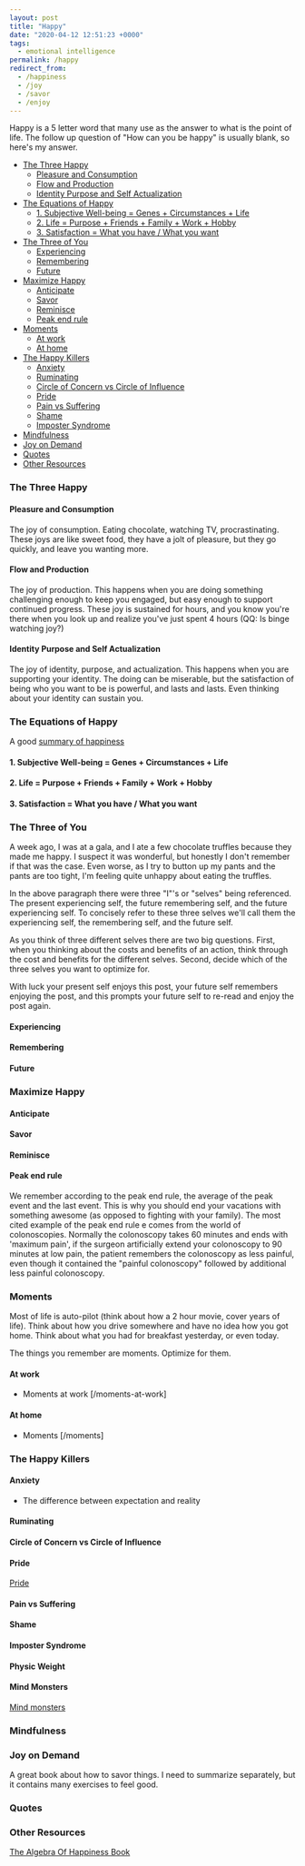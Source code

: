 ```yaml
---
layout: post
title: "Happy"
date: "2020-04-12 12:51:23 +0000"
tags:
  - emotional intelligence
permalink: /happy
redirect_from:
  - /happiness
  - /joy
  - /savor
  - /enjoy
---
```


Happy is a 5 letter word that many use as the answer to what is the point of life. The follow up question of "How can you be happy" is usually blank, so here's my answer.

<!-- prettier-ignore-start -->
<!-- vim-markdown-toc GFM -->

- [The Three Happy](#the-three-happy)
  - [Pleasure and Consumption](#pleasure-and-consumption)
  - [Flow and Production](#flow-and-production)
  - [Identity Purpose and Self Actualization](#identity-purpose-and-self-actualization)
- [The Equations of Happy](#the-equations-of-happy)
  - [1. Subjective Well-being = Genes + Circumstances + Life](#1-subjective-well-being--genes--circumstances--life)
  - [2. Life = Purpose + Friends + Family + Work + Hobby](#2-life--purpose--friends--family--work--hobby)
  - [3. Satisfaction = What you have / What you want](#3-satisfaction--what-you-have--what-you-want)
- [The Three  of You](#the-three-of-you)
  - [Experiencing](#experiencing)
  - [Remembering](#remembering)
  - [Future](#future)
- [Maximize Happy](#maximize-happy)
  - [Anticipate](#anticipate)
  - [Savor](#savor)
  - [Reminisce](#reminisce)
  - [Peak end rule](#peak-end-rule)
- [Moments](#moments)
  - [At work](#at-work)
  - [At home](#at-home)
- [The Happy Killers](#the-happy-killers)
  - [Anxiety](#anxiety)
  - [Ruminating](#ruminating)
  - [Circle of Concern vs Circle of Influence](#circle-of-concern-vs-circle-of-influence)
  - [Pride](#pride)
  - [Pain vs Suffering](#pain-vs-suffering)
  - [Shame](#shame)
  - [Imposter Syndrome](#imposter-syndrome)
- [Mindfulness](#mindfulness)
- [Joy on Demand](#joy-on-demand)
- [Quotes](#quotes)
- [Other Resources](#other-resources)

<!-- vim-markdown-toc -->
<!-- prettier-ignore-end -->

### The Three Happy

#### Pleasure and Consumption
The joy of consumption. Eating chocolate, watching TV, procrastinating. These joys are like sweet food, they have a jolt of pleasure, but they go quickly, and leave you wanting more. 

#### Flow and Production
The joy of production. This happens when you are doing something challenging enough to keep you engaged, but easy enough to support continued progress. These joy is sustained for hours, and you know you're there when you look up and realize you've just spent 4 hours (QQ: Is binge watching joy?)

#### Identity Purpose and Self Actualization

The joy of identity, purpose, and actualization. This happens when you are supporting your identity. The doing can be miserable, but the satisfaction of being who you want to be is powerful, and lasts and lasts. Even thinking about your identity can sustain you.

### The Equations of Happy

A good [summary of happiness](https://www.theatlantic.com/family/archive/2020/04/how-increase-happiness-according-research/609619/)

#### 1. Subjective Well-being = Genes + Circumstances + Life
#### 2. Life = Purpose + Friends + Family + Work + Hobby
#### 3. Satisfaction = What you have / What you want


### The Three  of You

A week ago, I was at a gala, and I ate a few chocolate truffles because they made me happy. I suspect it was wonderful, but honestly I don't remember if that was the case. Even worse, as I try to button up my pants and the pants are too tight, I'm feeling quite unhappy about eating the truffles.

In the above paragraph there were three "I"'s or "selves" being referenced. The present experiencing self, the future remembering self, and the future experiencing self. To concisely refer to these three selves we'll call them the experiencing self, the remembering self, and the future self.

As you think of three different selves there are two big questions. First, when you thinking about the costs and benefits of an action, think through the cost and benefits for the different selves. Second, decide which of the three selves you want to optimize for.

 With luck your present self enjoys this post, your future self remembers enjoying the post, and this prompts your future self to re-read and enjoy the post again.

#### Experiencing
#### Remembering
#### Future


### Maximize Happy

#### Anticipate
#### Savor
#### Reminisce

#### Peak end rule

We remember according to the peak end rule, the average of the peak event and the last event. This is why you should end your vacations with something awesome (as opposed to fighting with your family). The most cited example of the peak end rule e comes from the world of colonoscopies. Normally the colonoscopy takes 60 minutes and ends with 'maximum pain', if the surgeon artificially extend your colonoscopy to 90 minutes at low pain, the patient remembers the colonoscopy as less painful, even though it contained the "painful colonoscopy" followed by additional less painful colonoscopy.

### Moments

Most of life is auto-pilot (think about how a 2 hour movie, cover years of life). Think about how you drive somewhere and have no idea how you got home. Think about what you had for breakfast yesterday, or even today.

The things you remember are moments. Optimize for them.  

#### At work
- Moments at work [/moments-at-work]
#### At home 
- Moments [/moments]

### The Happy Killers

#### Anxiety

   -  The difference between expectation and reality

#### Ruminating

#### Circle of Concern vs Circle of Influence

#### Pride

[Pride](/pride)

#### Pain vs Suffering

#### Shame

#### Imposter Syndrome

#### Physic Weight

#### Mind Monsters

[Mind monsters](/mind-monsters)

### Mindfulness

### Joy on Demand

A great book about how to savor things. I need to summarize separately, but it contains many exercises to feel good.

### Quotes


### Other Resources

[The Algebra Of Happiness Book](https://www.amazon.com/Algebra-Happiness-Pursuit-Success-Meaning-ebook/dp/B07MYLW896/)

